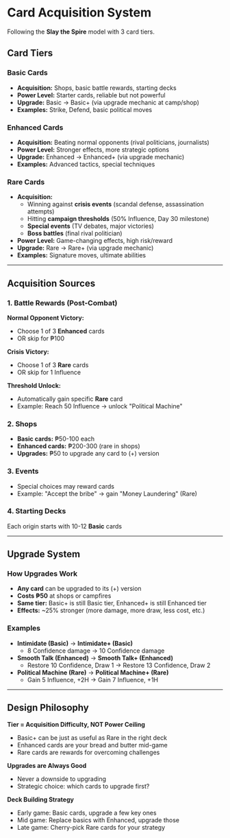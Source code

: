 # Card Acquisition System

Following the **Slay the Spire** model with 3 card tiers.

## Card Tiers

### Basic Cards
- **Acquisition:** Shops, basic battle rewards, starting decks
- **Power Level:** Starter cards, reliable but not powerful
- **Upgrade:** Basic → Basic+ (via upgrade mechanic at camp/shop)
- **Examples:** Strike, Defend, basic political moves

### Enhanced Cards
- **Acquisition:** Beating normal opponents (rival politicians, journalists)
- **Power Level:** Stronger effects, more strategic options
- **Upgrade:** Enhanced → Enhanced+ (via upgrade mechanic)
- **Examples:** Advanced tactics, special techniques

### Rare Cards
- **Acquisition:**
  - Winning against **crisis events** (scandal defense, assassination attempts)
  - Hitting **campaign thresholds** (50% Influence, Day 30 milestone)
  - **Special events** (TV debates, major victories)
  - **Boss battles** (final rival politician)
- **Power Level:** Game-changing effects, high risk/reward
- **Upgrade:** Rare → Rare+ (via upgrade mechanic)
- **Examples:** Signature moves, ultimate abilities

---

## Acquisition Sources

### 1. Battle Rewards (Post-Combat)
**Normal Opponent Victory:**
- Choose 1 of 3 **Enhanced** cards
- OR skip for ₱100

**Crisis Victory:**
- Choose 1 of 3 **Rare** cards
- OR skip for 1 Influence

**Threshold Unlock:**
- Automatically gain specific **Rare** card
- Example: Reach 50 Influence → unlock "Political Machine"

### 2. Shops
- **Basic cards:** ₱50-100 each
- **Enhanced cards:** ₱200-300 (rare in shops)
- **Upgrades:** ₱50 to upgrade any card to (+) version

### 3. Events
- Special choices may reward cards
- Example: "Accept the bribe" → gain "Money Laundering" (Rare)

### 4. Starting Decks
Each origin starts with 10-12 **Basic** cards

---

## Upgrade System

### How Upgrades Work
- **Any card** can be upgraded to its (+) version
- **Costs ₱50** at shops or campfires
- **Same tier:** Basic+ is still Basic tier, Enhanced+ is still Enhanced tier
- **Effects:** ~25% stronger (more damage, more draw, less cost, etc.)

### Examples
- **Intimidate (Basic)** → **Intimidate+ (Basic)**
  - 8 Confidence damage → 10 Confidence damage
- **Smooth Talk (Enhanced)** → **Smooth Talk+ (Enhanced)**
  - Restore 10 Confidence, Draw 1 → Restore 13 Confidence, Draw 2
- **Political Machine (Rare)** → **Political Machine+ (Rare)**
  - Gain 5 Influence, +2H → Gain 7 Influence, +1H

---

## Design Philosophy

**Tier = Acquisition Difficulty, NOT Power Ceiling**
- Basic+ can be just as useful as Rare in the right deck
- Enhanced cards are your bread and butter mid-game
- Rare cards are rewards for overcoming challenges

**Upgrades are Always Good**
- Never a downside to upgrading
- Strategic choice: which cards to upgrade first?

**Deck Building Strategy**
- Early game: Basic cards, upgrade a few key ones
- Mid game: Replace basics with Enhanced, upgrade those
- Late game: Cherry-pick Rare cards for your strategy
